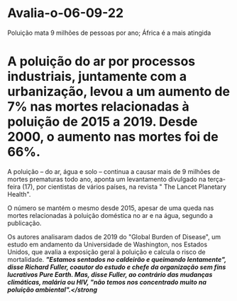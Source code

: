 # Avalia-o-06-09-22 
Poluição mata 9 milhões de pessoas por ano; África é a mais atingida
<strong><h1>A poluição do ar por processos industriais, juntamente com a urbanização, levou a um aumento de 7% nas mortes relacionadas à poluição de 2015 a 2019. Desde 2000, o aumento nas mortes foi de 66%.</h1></strong>


A poluição – do ar, água e solo – continua a causar mais de 9 milhões de mortes prematuras todo ano, aponta um levantamento divulgado na terça-feira (17), por cientistas de vários países, na revista " The Lancet Planetary Health".

O número se mantém o mesmo desde 2015, apesar de uma queda nas mortes relacionadas à poluição doméstica no ar e na água, segundo a publicação.

Os autores analisaram dados de 2019 do "Global Burden of Disease", um estudo em andamento da Universidade de Washington, nos Estados Unidos, que avalia a exposição geral à poluição e calcula o risco de mortalidade.
<em><strong>"Estamos sentados no caldeirão e queimando lentamente", disse Richard Fuller, coautor do estudo e chefe da organização sem fins lucrativos Pure Earth. Mas, disse Fuller, ao contrário das mudanças climáticas, malária ou HIV, "não temos nos concentrado muito na poluição ambiental".</strong</em>